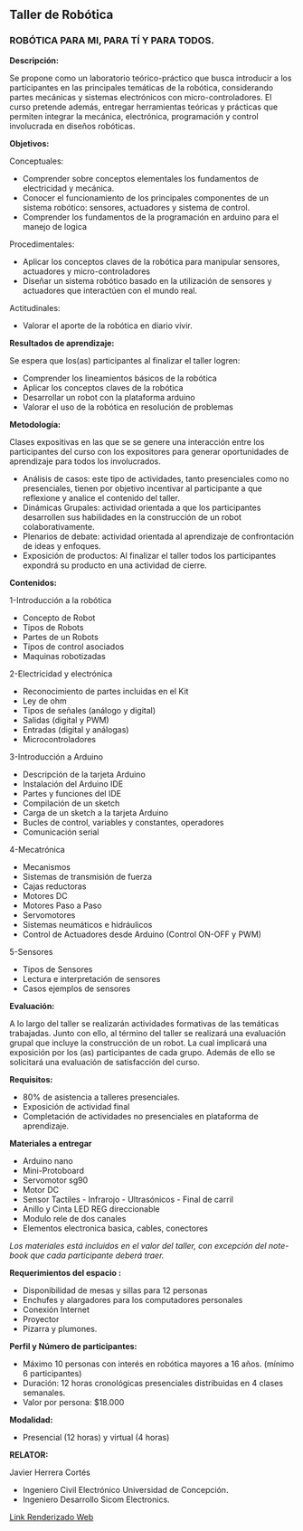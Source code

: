 ## Taller de Robótica
### ROBÓTICA PARA MI, PARA TÍ Y PARA TODOS.

**Descripción:**

Se propone como un laboratorio teórico-práctico que busca introducir a los participantes en las principales temáticas de la robótica, considerando partes mecánicas y sistemas electrónicos con micro-controladores.
El curso pretende además, entregar herramientas teóricas y prácticas que permiten integrar la mecánica, electrónica, programación y control involucrada en diseños robóticas.

**Objetivos:**

Conceptuales:

- Comprender sobre conceptos elementales los fundamentos de electricidad y mecánica.
- Conocer el funcionamiento de los principales componentes de un sistema robótico: sensores, actuadores y sistema de control.
- Comprender los fundamentos de la programación en arduino para el manejo de logica

Procedimentales:

- Aplicar los conceptos claves de la robótica para manipular sensores, actuadores y micro-controladores
- Diseñar un sistema robótico basado en la utilización de sensores y actuadores que interactúen con el mundo real.

Actitudinales:

- Valorar el aporte de la robótica en diario vivir.

**Resultados de aprendizaje:**

Se espera que los(as) participantes al finalizar el taller logren:

- Comprender los lineamientos básicos de la robótica
- Aplicar los conceptos claves de la robótica
- Desarrollar un robot con la plataforma arduino
- Valorar el uso de la robótica en resolución de problemas

**Metodología:**

Clases expositivas en las que se se genere una interacción entre los participantes del curso con los expositores para generar oportunidades de aprendizaje para todos los involucrados.

- Análisis de casos: este tipo de actividades, tanto presenciales como no presenciales, tienen por objetivo incentivar al participante a que reflexione y analice el contenido del taller.
- Dinámicas Grupales: actividad orientada a que los participantes desarrollen sus habilidades en la construcción de un robot colaborativamente.
- Plenarios de debate: actividad orientada al aprendizaje de confrontación de ideas y enfoques.
- Exposición de productos: Al finalizar el taller todos los participantes expondrá su producto en una actividad de cierre.

**Contenidos:**

1-Introducción a la robótica

- Concepto de Robot
- Tipos de Robots
- Partes de un Robots
- Tipos de control asociados
- Maquinas robotizadas

2-Electricidad y electrónica

- Reconocimiento de partes incluidas en el Kit
- Ley de ohm
- Tipos de señales (análogo y digital)
- Salidas (digital y PWM)
- Entradas (digital y análogas)
- Microcontroladores

3-Introducción a Arduino

- Descripción de la tarjeta Arduino
- Instalación del Arduino IDE
- Partes y funciones del IDE
- Compilación de un sketch
- Carga de un sketch a la tarjeta Arduino
- Bucles de control, variables y constantes, operadores
- Comunicación serial

4-Mecatrónica

- Mecanismos
- Sistemas de transmisión de fuerza
- Cajas reductoras
- Motores DC
- Motores Paso a Paso
- Servomotores
- Sistemas neumáticos e hidráulicos
- Control de Actuadores desde Arduino (Control ON-OFF y PWM)

5-Sensores

- Tipos de Sensores
- Lectura e interpretación de sensores
- Casos ejemplos de sensores

**Evaluación:**

A lo largo del taller se realizarán actividades formativas de las temáticas trabajadas. Junto con ello, al término del taller se realizará una evaluación grupal que incluye la construcción de un robot. La cual implicará una exposición por los (as) participantes de cada grupo.
Además de ello se solicitará una evaluación de satisfacción del curso.

**Requisitos:**

- 80% de asistencia a talleres presenciales.
- Exposición de actividad final
- Completación de actividades no presenciales en plataforma de aprendizaje.

**Materiales a entregar**

- Arduino nano
- Mini-Protoboard
- Servomotor sg90
- Motor DC
- Sensor Tactiles - Infrarojo - Ultrasónicos - Final de carril
- Anillo y Cinta LED REG direccionable
- Modulo rele de dos canales
- Elementos electronica basica, cables, conectores

*Los materiales está incluidos en el valor del taller, con excepción del note-book que cada participante deberá traer.*

**Requerimientos del espacio :**

- Disponibilidad de mesas y sillas para 12 personas
- Enchufes y alargadores para los computadores personales
- Conexión Internet
- Proyector
- Pizarra y plumones.

**Perfil y Número de participantes:**

- Máximo 10 personas con interés en robótica mayores a 16 años. (mínimo 6 participantes)
- Duración: 12 horas cronológicas presenciales distribuidas en 4 clases semanales.
- Valor por persona: $18.000

**Modalidad:**

- Presencial (12 horas) y virtual (4 horas)

**RELATOR:**

Javier Herrera Cortés

- Ingeniero Civil Electrónico Universidad de Concepción.
- Ingeniero Desarrollo Sicom Electronics.

[Link Renderizado Web](https://javierhcortes.github.io/taller-robotica/)
